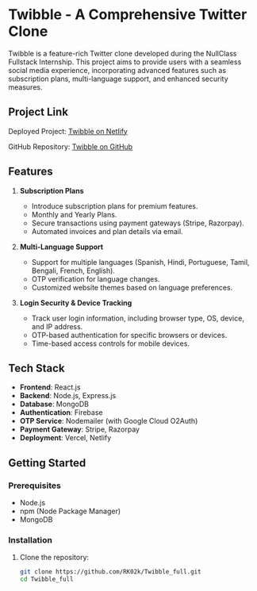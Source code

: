 # Twibble - A Comprehensive Twitter Clone

Twibble is a feature-rich Twitter clone developed during the NullClass Fullstack Internship. This project aims to provide users with a seamless social media experience, incorporating advanced features such as subscription plans, multi-language support, and enhanced security measures.

## Project Link

Deployed Project: [Twibble on Netlify](https://jazzy-tanuki-89f669.netlify.app/)

GitHub Repository: [Twibble on GitHub](https://github.com/RK02k/Twibble_full)

## Features

1. **Subscription Plans**
   - Introduce subscription plans for premium features.
   - Monthly and Yearly Plans.
   - Secure transactions using payment gateways (Stripe, Razorpay).
   - Automated invoices and plan details via email.

2. **Multi-Language Support**
   - Support for multiple languages (Spanish, Hindi, Portuguese, Tamil, Bengali, French, English).
   - OTP verification for language changes.
   - Customized website themes based on language preferences.

3. **Login Security & Device Tracking**
   - Track user login information, including browser type, OS, device, and IP address.
   - OTP-based authentication for specific browsers or devices.
   - Time-based access controls for mobile devices.

## Tech Stack

- **Frontend**: React.js
- **Backend**: Node.js, Express.js
- **Database**: MongoDB
- **Authentication**: Firebase
- **OTP Service**: Nodemailer (with Google Cloud O2Auth)
- **Payment Gateway**: Stripe, Razorpay
- **Deployment**: Vercel, Netlify

## Getting Started

### Prerequisites

- Node.js
- npm (Node Package Manager)
- MongoDB

### Installation

1. Clone the repository:
   ```bash
   git clone https://github.com/RK02k/Twibble_full.git
   cd Twibble_full
